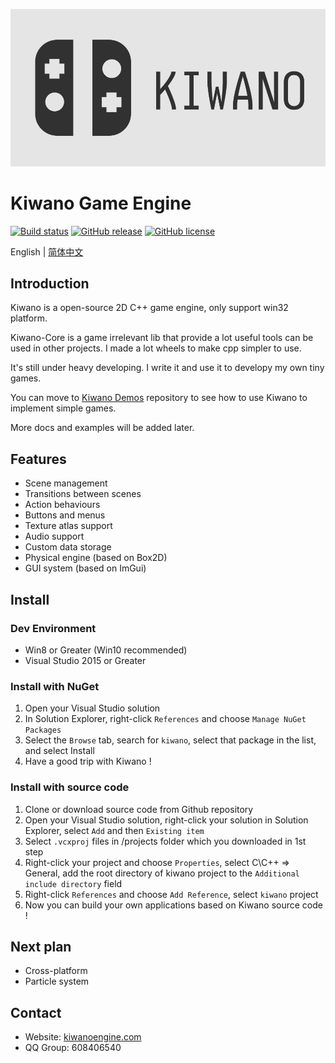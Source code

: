 ![Kiwano Logo](./logo/logo_text_h.png)

# Kiwano Game Engine

[![Build status](https://ci.appveyor.com/api/projects/status/frqh09om9ldaklr9/branch/master?svg=true)](https://ci.appveyor.com/project/Nomango/kiwano/branch/master)
[![GitHub release](https://img.shields.io/github/release/nomango/kiwano)](https://github.com/Nomango/Kiwano/releases/latest)
[![GitHub license](https://img.shields.io/github/license/nomango/kiwano)](https://github.com/Nomango/Kiwano/blob/master/LICENSE)

English | [简体中文](./README-zh.md)

## Introduction
Kiwano is a open-source 2D C++ game engine, only support win32 platform.

Kiwano-Core is a game irrelevant lib that provide a lot useful tools can be used in other projects. I made a lot wheels to make cpp simpler to use.

It's still under heavy developing. I write it and use it to developy my own tiny games.

You can move to [Kiwano Demos](https://github.com/kiwanogame/KiwanoDemos) repository to see how to use Kiwano to implement simple games.

More docs and examples will be added later.

## Features
* Scene management
* Transitions between scenes
* Action behaviours
* Buttons and menus
* Texture atlas support
* Audio support
* Custom data storage
* Physical engine (based on Box2D)
* GUI system (based on ImGui)

## Install

### Dev Environment

- Win8 or Greater (Win10 recommended)
- Visual Studio 2015 or Greater

### Install with NuGet

1. Open your Visual Studio solution
2. In Solution Explorer, right-click `References` and choose `Manage NuGet Packages`
3. Select the `Browse` tab, search for `kiwano`, select that package in the list, and select Install
4. Have a good trip with Kiwano !

### Install with source code

1. Clone or download source code from Github repository
2. Open your Visual Studio solution, right-click your solution in Solution Explorer, select `Add` and then `Existing item`
3. Select `.vcxproj` files in /projects folder which you downloaded in 1st step
4. Right-click your project and choose `Properties`, select C\C++ => General, add the root directory of kiwano project to the `Additional include directory` field
5. Right-click `References` and choose `Add Reference`, select `kiwano` project
6. Now you can build your own applications based on Kiwano source code !

## Next plan
* Cross-platform
* Particle system

## Contact
* Website: [kiwanoengine.com](https://kiwanoengine.com)
* QQ Group: 608406540
